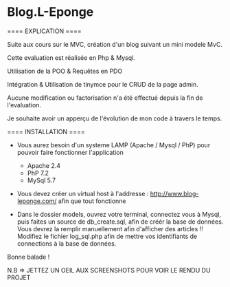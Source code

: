 # Blog.L-Eponge

==== EXPLICATION ====

Suite aux cours sur le MVC, création d'un blog suivant un mini modele MvC.

Cette evaluation est réalisée en Php & Mysql. 

Utilisation de la POO & Requêtes en PDO

Intégration & Utilisation de tinymce pour le CRUD de la page admin.

Aucune modification ou factorisation n'a été effectué depuis la fin de l'evaluation.

Je souhaite avoir un apperçu de l'évolution de mon code à travers le temps.

==== INSTALLATION ====

- Vous aurez besoin d'un systeme LAMP (Apache / Mysql / PhP) pour pouvoir faire fonctionner l'application
    - Apache 2.4
    - PhP 7.2
    - MySql 5.7

- Vous devez créer un virtual host à l'addresse : http://www.blog-leponge.com/ afin que tout fonctionne

- Dans le dossier models, ouvrez votre terminal, connectez vous à Mysql, puis faites un source de db_create.sql, afin de créér la base de données. Vous devrez la remplir manuellement afin d'afficher des articles  !!
Modifiez le fichier log_sql.php afin de mettre vos identifiants de connections à la base de données.

Bonne balade !

N.B => JETTEZ UN OEIL AUX SCREENSHOTS POUR VOIR LE RENDU DU PROJET
